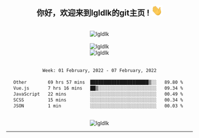 <div align="center">
<h2> 你好，欢迎来到lgldlk的git主页 ! <img src="https://github.com/lgldlk/lgldlk/blob/main/gifs/Hi.gif" width="30px"></h2>
</div>

<div align="center">
 </br>
 <img src="http://aiitapp.cn:8091/?color=rgba(37,144,118,1)&shadowColor=rgba(12,16,20,1)&fontSize=120&&shadowOffsetX=9&shadowOffsetY=11" height="26px" alt="lgldlk" />
 </br>

   </br>
 <img src="https://github-readme-stats.vercel.app/api?username=lgldlk&show_icons=true&theme=gotham&locale=cn" alt="lgldlk" />
 

</br>

<img  src="http://github-readme-stats.vercel.app/api/top-langs/?username=lgldlk&show_icons=true&theme=gotham&locale=cn&layout=compact" alt="lgldlk"/>  
</br>
</br>

<!--START_SECTION:waka-->
```text
Week: 01 February, 2022 - 07 February, 2022

Other        69 hrs 57 mins  ██████████████████████▒░░   89.80 % 
Vue.js       7 hrs 16 mins   ██▒░░░░░░░░░░░░░░░░░░░░░░   09.34 % 
JavaScript   22 mins         ░░░░░░░░░░░░░░░░░░░░░░░░░   00.49 % 
SCSS         15 mins         ░░░░░░░░░░░░░░░░░░░░░░░░░   00.34 % 
JSON         1 min           ░░░░░░░░░░░░░░░░░░░░░░░░░   00.03 % 
```
<!--END_SECTION:waka-->

 </br>
  <img src="https://visitor-badge.glitch.me/badge?page_id=lgldlk" alt="lgldlk" />

---

 

